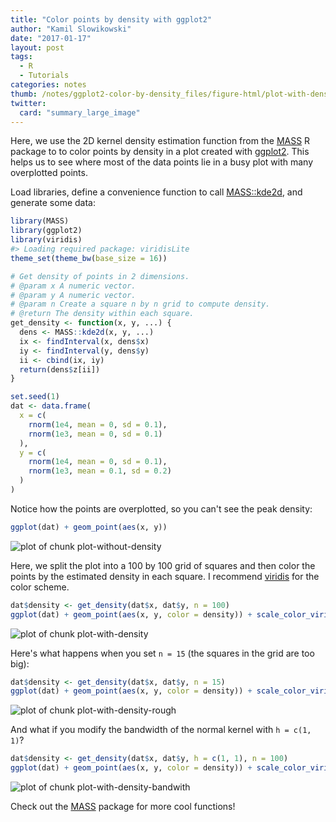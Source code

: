 ```yaml
---
title: "Color points by density with ggplot2"
author: "Kamil Slowikowski"
date: "2017-01-17"
layout: post
tags:
  - R
  - Tutorials
categories: notes
thumb: /notes/ggplot2-color-by-density_files/figure-html/plot-with-density-1.png
twitter:
  card: "summary_large_image"
---
```


Here, we use the 2D kernel density estimation function from the [MASS] R
package to to color points by density in a plot created with [ggplot2]. This
helps us to see where most of the data points lie in a busy plot with many
overplotted points.

<!--more-->





Load libraries, define a convenience function to call [MASS::kde2d], and generate some data:

[MASS::kde2d]: https://stat.ethz.ch/R-manual/R-devel/library/MASS/html/kde2d.html



```r
library(MASS)
library(ggplot2)
library(viridis)
#> Loading required package: viridisLite
theme_set(theme_bw(base_size = 16))

# Get density of points in 2 dimensions.
# @param x A numeric vector.
# @param y A numeric vector.
# @param n Create a square n by n grid to compute density.
# @return The density within each square.
get_density <- function(x, y, ...) {
  dens <- MASS::kde2d(x, y, ...)
  ix <- findInterval(x, dens$x)
  iy <- findInterval(y, dens$y)
  ii <- cbind(ix, iy)
  return(dens$z[ii])
}

set.seed(1)
dat <- data.frame(
  x = c(
    rnorm(1e4, mean = 0, sd = 0.1),
    rnorm(1e3, mean = 0, sd = 0.1)
  ),
  y = c(
    rnorm(1e4, mean = 0, sd = 0.1),
    rnorm(1e3, mean = 0.1, sd = 0.2)
  )
)
```


Notice how the points are overplotted, so you can't see the peak density:



```r
ggplot(dat) + geom_point(aes(x, y))
```

![plot of chunk plot-without-density](/notes/ggplot2-color-by-density_files/figure-html/plot-without-density-1.png)


Here, we split the plot into a 100 by 100 grid of squares and then color the
points by the estimated density in each square. I recommend [viridis] for the
color scheme.

[viridis]: https://cran.r-project.org/web/packages/viridis/vignettes/intro-to-viridis.html



```r
dat$density <- get_density(dat$x, dat$y, n = 100)
ggplot(dat) + geom_point(aes(x, y, color = density)) + scale_color_viridis()
```

![plot of chunk plot-with-density](/notes/ggplot2-color-by-density_files/figure-html/plot-with-density-1.png)


Here's what happens when you set `n = 15` (the squares in the grid are too big):



```r
dat$density <- get_density(dat$x, dat$y, n = 15)
ggplot(dat) + geom_point(aes(x, y, color = density)) + scale_color_viridis()
```

![plot of chunk plot-with-density-rough](/notes/ggplot2-color-by-density_files/figure-html/plot-with-density-rough-1.png)


And what if you modify the bandwidth of the normal kernel with `h = c(1, 1)`?



```r
dat$density <- get_density(dat$x, dat$y, h = c(1, 1), n = 100)
ggplot(dat) + geom_point(aes(x, y, color = density)) + scale_color_viridis()
```

![plot of chunk plot-with-density-bandwith](/notes/ggplot2-color-by-density_files/figure-html/plot-with-density-bandwith-1.png)


Check out the [MASS] package for more cool functions!

[MASS]: https://CRAN.R-project.org/package=MASS
[ggplot2]: https://CRAN.R-project.org/package=ggplot2

